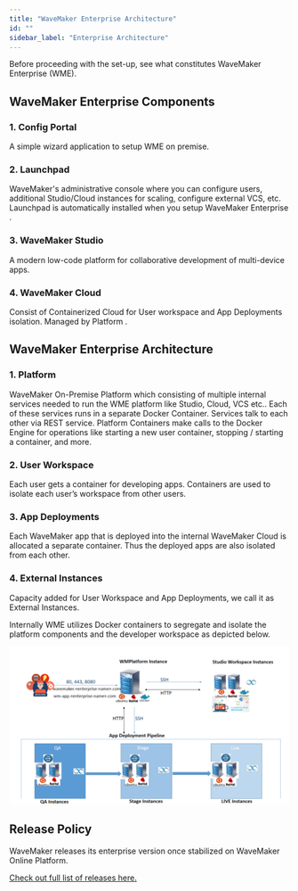 ```yaml
---
title: "WaveMaker Enterprise Architecture"
id: ""
sidebar_label: "Enterprise Architecture"
---
```


Before proceeding with the set-up, see what constitutes WaveMaker Enterprise (WME).

## WaveMaker Enterprise Components

### 1. Config Portal 

A simple wizard application to setup WME on premise. 

### 2. Launchpad

WaveMaker's administrative console where you can configure users, additional Studio/Cloud instances for scaling, configure external VCS, etc. Launchpad is automatically installed when you setup WaveMaker Enterprise .

### 3. WaveMaker Studio

A modern low-code platform for collaborative development of multi-device apps. 

### 4. WaveMaker Cloud

Consist of Containerized Cloud for User workspace and App Deployments isolation. Managed by Platform .


## WaveMaker Enterprise Architecture

### 1. Platform 

WaveMaker On-Premise Platform which consisting of multiple internal services needed to run the WME platform like Studio, Cloud, VCS etc.. Each of these services runs in a separate Docker Container. Services talk to each other via REST service. Platform Containers make calls to the Docker Engine for operations like starting a new user container, stopping / starting a container, and more.

### 2. User Workspace

Each user gets a container for developing apps. Containers are used to isolate each user’s workspace from other users. 

### 3. App Deployments

Each WaveMaker app that is deployed into the internal WaveMaker Cloud is allocated a separate container. Thus the deployed apps are also isolated from each other.

### 4. External Instances

Capacity added for User Workspace and App Deployments, we call it as External Instances.

Internally WME utilizes Docker containers to segregate and isolate the platform components and the developer workspace as depicted below. 

[![](/learn/assets/wme-setup/platform-architecture.png)](/learn/assets/wme-setup/platform-architecture.png)


## Release Policy

WaveMaker releases its enterprise version once stabilized on WaveMaker Online Platform. 

[Check out full list of releases here.](/learn/wavemaker-release-notes#current-release-details)
